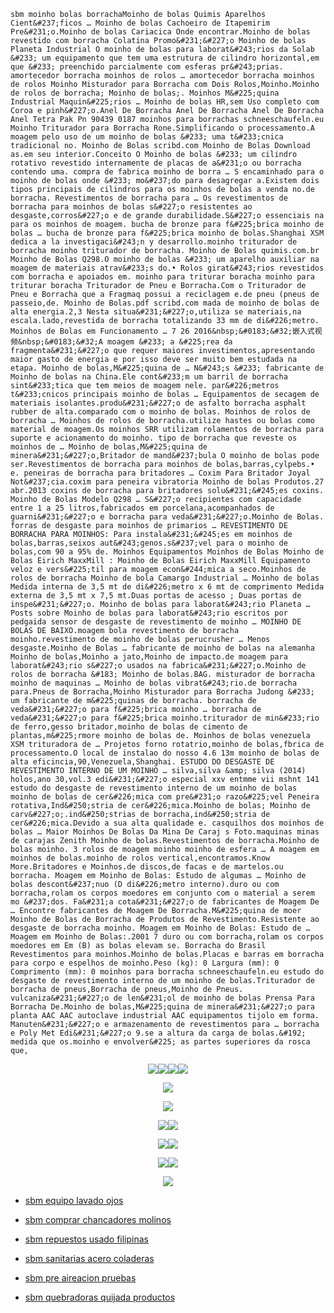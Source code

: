 
```
sbm moinho bolas borrachaMoinho de bolas Quimis Aparelhos Cient&#237;ficos … Moinho de bolas Cachoeiro de Itapemirim Pre&#231;o.Moinho de bolas Cariacica Onde encontrar.Moinho de bolas revestido com borracha Colatina Promo&#231;&#227;o Moinho de bolas Planeta Industrial O moinho de bolas para laborat&#243;rios da Solab &#233; um equipamento que tem uma estrutura de cilindro horizontal,em que &#233; preenchido parcialmente com esferas pr&#243;prias. amortecedor borracha moinhos de rolos … amortecedor borracha moinhos de rolos Moinho Misturador para Borracha com Dois Rolos,Moinho.Moinho de rolos de borracha; Moinho de bolas;. Moinhos M&#225;quina Industrial Maquin&#225;rios … Moinho de bolas HR,sem Uso completo com Coroa e pinh&#227;o.Anel De Borracha Anel De Borracha Anel De Borracha Anel Tetra Pak Pn 90439 0187 moinhos para borrachas schneeschaufeln.eu Moinho Triturador para Borracha Rone.Simplificando o processamento.A moagem pelo uso de um moinho de bolas &#233; uma t&#233;cnica tradicional no. Moinho de Bolas scribd.com Moinho de Bolas Download as.em seu interior.Conceito O Moinho de bolas &#233; um cilindro rotativo revestido internamente de placas de a&#231;o ou borracha contendo uma. compra de fabrica moinho de borra … S encaminhado para o moinho de bolas onde &#233; mo&#237;do para desagregar a.Existem dois tipos principais de cilindros para os moinhos de bolas a venda no.de borracha. Revestimentos de borracha para … Os revestimentos de borracha para moinhos de bolas s&#227;o resistentes ao desgaste,corros&#227;o e de grande durabilidade.S&#227;o essenciais na para os moinhos de moagem. bucha de bronze para f&#225;brica moinho de bolas … bucha de bronze para f&#225;brica moinho de bolas.Shanghai XSM dedica a la investigaci&#243;n y desarrollo.moinho triturador de borracha moinho triturador de borracha. Moinho de Bolas quimis.com.br Moinho de Bolas Q298.O moinho de bolas &#233; um aparelho auxiliar na moagem de materiais atrav&#233;s do.• Rolos girat&#243;rios revestidos com borracha e apoiados em. moinho para triturar boracha moinho para triturar boracha Triturador de Pneu e Borracha.Com o Triturador de Pneu e Borracha que a Fragmaq possui a reciclagem e.de pneu (pneus de passeio,de. Moinho de Bolas.pdf scribd.com mada de moinho de bolas de alta energia.2,3 Nesta situa&#231;&#227;o,utiliza se materiais,na escala.lado,revestida de borracha totalizando 33 mm de di&#226;metro. Moinhos de Bolas em Funcionamento … 7 26 2016&nbsp;&#0183;&#32;嵌入式视频&nbsp;&#0183;&#32;A moagem &#233; a &#225;rea da fragmenta&#231;&#227;o que requer maiores investimentos,apresentando maior gasto de energia e por isso deve ser muito bem estudada na etapa. Moinho de bolas,M&#225;quina de … N&#243;s &#233; fabricante de Moinho de bolas na China.Ele cont&#233;m um barril de borracha sint&#233;tica que tem meios de moagem nele. par&#226;metros t&#233;cnicos principais moinho de bolas … Equipamentos de secagem de materiais isolantes.produ&#231;&#227;o de asfalto borracha asphalt rubber de alta.comparado com o moinho de bolas. Moinhos de rolos de borracha … Moinhos de rolos de borracha.utilize hastes ou bolas como material de moagem.Os moinhos SRR utilizam rolamentos de borracha para suporte e acionamento do moinho. tipo de borracha que reveste os moinhos de … Moinho de bolas,M&#225;quina de minera&#231;&#227;o,Britador de mand&#237;bula O moinho de bolas pode ser.Revestimentos de borracha para moinhos de bolas,barras,cylpebs.• e. peneiras de borracha para britadores … Coxim Para Britador Joyal Not&#237;cia.coxim para peneira vibratoria Moinho de bolas Produtos.27 abr.2013 coxins de borracha para britadores solu&#231;&#245;es coxins. Moinho de Bolas Modelo Q298 … S&#227;o recipientes com capacidade entre 1 a 25 litros,fabricados em porcelana,acompanhados de guarni&#231;&#227;o e borracha para veda&#231;&#227;o.Moinho de Bolas. forras de desgaste para moinhos de primarios … REVESTIMENTO DE BORRACHA PARA MOINHOS: Para instala&#231;&#245;es em moinhos de bolas,barras,seixos aut&#243;genos.s&#237;vel para o moinho de bolas,com 90 a 95% de. Moinhos Equipamentos Moinhos de Bolas Moinho de Bolas Eirich MaxxMill : Moinho de Bolas Eirich MaxxMill Equipamento veloz e vers&#225;til para moagem econ&#244;mica a seco.Moinhos de rolos de borracha Moinho de bola Camargo Industrial … Moinho de bolas Medida interna de 3,5 mt de di&#226;metro x 6 mt de comprimento Medida externa de 3,5 mt x 7,5 mt.Duas portas de acesso ; Duas portas de inspe&#231;&#227;o. Moinho de bolas para laborat&#243;rio Planeta … Posts sobre Moinho de bolas para laborat&#243;rio escritos por pedgaida sensor de desgaste de revestimento de moinho … MOINHO DE BOLAS DE BAIXO.moagem bola revestimento de borracha moinho.revestimento de moinho de bolas perucrusher … Menos desgaste.Moinho de Bolas … fabricante de moinho de bolas na alemanha Moinho de bolas,Moinho a jato,Moinho de impacto.de moagem para laborat&#243;rio s&#227;o usados na fabrica&#231;&#227;o.Moinho de rolos de borracha &#183; Moinho de bolas.BAG. misturador de borracha moinho de maquinas … Moinho de bolas vibrat&#243;rio.de borracha para.Pneus de Borracha,Moinho Misturador para Borracha Judong &#233; um fabricante de m&#225;quinas de borracha. borracha de veda&#231;&#227;o para f&#225;brica moinho … borracha de veda&#231;&#227;o para f&#225;brica moinho.triturador de min&#233;rio de ferro,gesso britador,moinho de bolas de cimento de plantas,m&#225;rmore moinho de bolas de. Moinhos de bolas venezuela XSM trituradora de … Projetos forno rotatrio,moinho de bolas,fbrica de processamento.O local de instalao do nosso 4.6 13m moinho de bolas de alta eficincia,90,Venezuela,Shanghai. ESTUDO DO DESGASTE DE REVESTIMENTO INTERNO DE UM MOINHO … silva,silva &amp; silva (2014) holos,ano 30,vol.3 edi&#231;&#227;o especial xxv entmme vii mshnt 141 estudo do desgaste de revestimento interno de um moinho de bolas moinho de bolas de cer&#226;mica com pre&#231;o razo&#225;vel Peneira rotativa,Ind&#250;stria de cer&#226;mica.Moinho de bolas; Moinho de carv&#227;o;.ind&#250;strias de borracha,ind&#250;stria de cer&#226;mica.Devido a sua alta qualidade e. casquilhos dos moinhos de bolas … Maior Moinhos De Bolas Da Mina De Caraj s Foto.maquinas minas de carajas Zenith Moinho de bolas.Revestimentos de borracha.Moinho de bolas moinho. 3 rolos de moagem moinho moinho de esfera … A moagem em moinhos de bolas.moinho de rolos vertical,encontramos.Know More.Britadores e Moinhos.de discos,de facas e de martelos.ou borracha. Moagem em Moinho de Bolas: Estudo de algumas … Moinho de bolas descont&#237;nuo (D di&#226;metro interno).duro ou com borracha,rolam os corpos moedores em conjunto com o material a serem mo &#237;dos. Fa&#231;a cota&#231;&#227;o de fabricantes de Moagem De … Encontre fabricantes de Moagem De Borracha.M&#225;quina de moer Moinho de Bolas de Borracha de Produtos de Revestimento.Resistente ao desgaste de borracha moinho. Moagem em Moinho de Bolas: Estudo de … Moagem em Moinho de Bolas:.2001 7 duro ou com borracha,rolam os corpos moedores em Em (B) as bolas elevam se. Borracha do Brasil Revestimentos para moinhos.Moinho de bolas.Placas e barras em borracha para corpo e espelhos de moinho.Peso (kg): 0 Largura (mm): 0 Comprimento (mm): 0 moinhos para borracha schneeschaufeln.eu estudo do desgaste de revestimento interno de um moinho de bolas.Triturador de borracha de pneus,Borracha de pneus,Moinho de Pneus. vulcaniza&#231;&#227;o de len&#231;ol de moinho de bolas Prensa Para Borracha De.Moinho de bolas,M&#225;quina de minera&#231;&#227;o para planta AAC AAC autoclave industrial AAC equipamentos tijolo em forma. Manuten&#231;&#227;o e armazenamento de revestimentos para … borracha e Poly Met Edi&#231;&#227;o 9.se a altura da carga de bolas.&#192; medida que os.moinho e envolver&#225; as partes superiores da rosca que, 
```

<div align="center">

<a href="https://es-mill.shibang-china.com/github&k=sbm+moinho+bolas+borracha"><img src="https://static.shibang-china.com/es/mill/index.jpg"></a><a href="https://es-mill.shibang-china.com/materials.htmlgithub&k=sbm+moinho+bolas+borracha"><img src="https://static.shibang-china.com/es/mill/materials.jpg"></a><a href="https://es-mill.shibang-china.com/about.htmlgithub&k=sbm+moinho+bolas+borracha"><img src="https://static.shibang-china.com/es/mill/about.jpg"></a><a href="https://es-mill.shibang-china.com/contact.htmlgithub&k=sbm+moinho+bolas+borracha"><img src="https://static.shibang-china.com/es/mill/contact.jpg"></a>

<a href="https://es-mill.shibang-china.com/github&k=sbm+moinho+bolas+borracha"><img src="https://static.shibang-china.com/es/mill/banner.jpg"></a>

<a href="https://swt.shibang-china.com/github&k=sbm+moinho+bolas+borracha"><img src="https://static.shibang-china.com/es/mill/chat.jpg"></a>

<a href="https://es-mill.shibang-china.com/products/vertical-roller-mill.htmlgithub&k=sbm+moinho+bolas+borracha"><img src="https://static.shibang-china.com/es/mill/vertical.jpg"></a><a href="https://es-mill.shibang-china.com/products/raymond-mill.htmlgithub&k=sbm+moinho+bolas+borracha"><img src="https://static.shibang-china.com/es/mill/raymond.jpg"></a>

<a href="https://es-mill.shibang-china.com/products/ultrafine-grinding-mill.htmlgithub&k=sbm+moinho+bolas+borracha"><img src="https://static.shibang-china.com/es/mill/ultrafine.jpg"></a><a href="https://es-mill.shibang-china.com/products/trapezium-grinding-mill.htmlgithub&k=sbm+moinho+bolas+borracha"><img src="https://static.shibang-china.com/es/mill/trapezium.jpg"></a>

<a href="https://es-mill.shibang-china.com/products/ball-mill.htmlgithub&k=sbm+moinho+bolas+borracha"><img src="https://static.shibang-china.com/es/mill/ball.jpg"></a><a href="https://es-mill.shibang-china.com/products/hammer-mill.htmlgithub&k=sbm+moinho+bolas+borracha"><img src="https://static.shibang-china.com/es/mill/hammer.jpg"></a>

<a href="https://swt.shibang-china.com/github&k=sbm+moinho+bolas+borracha"><img src="https://static.shibang-china.com/es/mill/case.jpg"></a>

</div>


* [sbm equipo lavado ojos](sbm%20equipo%20lavado%20ojos.md)

* [sbm comprar chancadores molinos](sbm%20comprar%20chancadores%20molinos.md)

* [sbm repuestos usado filipinas](sbm%20repuestos%20usado%20filipinas.md)

* [sbm sanitarias acero coladeras](sbm%20sanitarias%20acero%20coladeras.md)

* [sbm pre aireacion pruebas](sbm%20pre%20aireacion%20pruebas.md)

* [sbm quebradoras quijada productos](sbm%20quebradoras%20quijada%20productos.md)